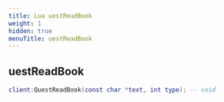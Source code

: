 ```yaml
---
title: Lua uestReadBook
weight: 1
hidden: true
menuTitle: uestReadBook
---
```

## uestReadBook
```lua
client:QuestReadBook(const char *text, int type); -- void
```